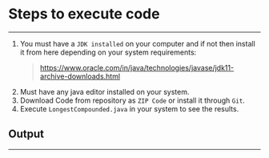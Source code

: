 # Steps to execute code
___

1. You must have a `JDK installed` on your computer and if not then install it from here depending on your system requirements:
    > https://www.oracle.com/in/java/technologies/javase/jdk11-archive-downloads.html
2. Must have any java editor installed on your system.
3. Download Code from repository as `ZIP Code` or install it through `Git`.
4. Execute `LongestCompounded.java` in your system to see the results.


## Output
___

